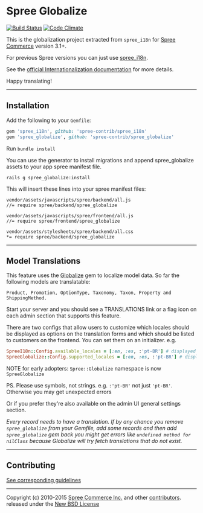 # Spree Globalize

[![Build Status](https://travis-ci.org/spree-contrib/spree_globalize.svg?branch=master)](https://travis-ci.org/spree-contrib/spree_globalize)
[![Code Climate](https://codeclimate.com/github/spree-contrib/spree_globalize/badges/gpa.svg)](https://codeclimate.com/github/spree-contrib/spree_globalize)

This is the globalization project extracted from `spree_i18n` for [Spree Commerce][1] version 3.1+.

For previous Spree versions you can just use [spree_i18n][2].

See the [official Internationalization documentation][2] for more details.

Happy translating!

---

## Installation

Add the following to your `Gemfile`:

```ruby
gem 'spree_i18n', github: 'spree-contrib/spree_i18n'
gem 'spree_globalize', github: 'spree-contrib/spree_globalize'
```

Run `bundle install`

You can use the generator to install migrations and append spree_globalize assets to
your app spree manifest file.

    rails g spree_globalize:install

This will insert these lines into your spree manifest files:

```
vendor/assets/javascripts/spree/backend/all.js
//= require spree/backend/spree_globalize

vendor/assets/javascripts/spree/frontend/all.js
//= require spree/frontend/spree_globalize

vendor/assets/stylesheets/spree/backend/all.css
*= require spree/backend/spree_globalize
```

---

## Model Translations

This feature uses the [Globalize][3] gem to localize model data.
So far the following models are translatable:

    Product, Promotion, OptionType, Taxonomy, Taxon, Property and ShippingMethod.

Start your server and you should see a TRANSLATIONS link or a flag icon on each
admin section that supports this feature.

There are two configs that allow users to customize which locales
should be displayed as options on the translation forms and which should be
listed to customers on the frontend. You can set them on an initializer. e.g.

```ruby
SpreeI18n::Config.available_locales = [:en, :es, :'pt-BR'] # displayed on frontend select box
SpreeGlobalize::Config.supported_locales = [:en, :es, :'pt-BR'] # displayed on translation forms
```

NOTE for early adopters: `Spree::Globalize` namespace is now `SpreeGlobalize`

PS. Please use symbols, not strings. e.g. `:'pt-BR'` not just `'pt-BR'`. Otherwise
you may get unexpected errors

Or if you prefer they're also available on the admin UI general settings section.

*Every record needs to have a translation. If by any chance you remove `spree_globalize`
from your Gemfile, add some records and then add `spree_globalize` gem back you might get
errors like ``undefined method for nilClass`` because Globalize will try fetch
translations that do not exist.*

---

## Contributing

[See corresponding guidelines][7]

---

Copyright (c) 2010-2015 [Spree Commerce Inc.][1] and other [contributors][5]. released under the [New BSD License][6]

[1]: http://spreecommerce.org
[2]: http://guides.spreecommerce.org/developer/i18n.html
[3]: https://github.com/globalize/globalize
[5]: https://github.com/spree-contrib/spree_globalize/graphs/contributors
[6]: https://github.com/spree-contrib/spree_globalize/blob/master/LICENSE.md
[7]: https://github.com/spree-contrib/spree_globalize/blob/master/CONTRIBUTING.md
[8]: https://github.com/spree-contrib/spree_i18n